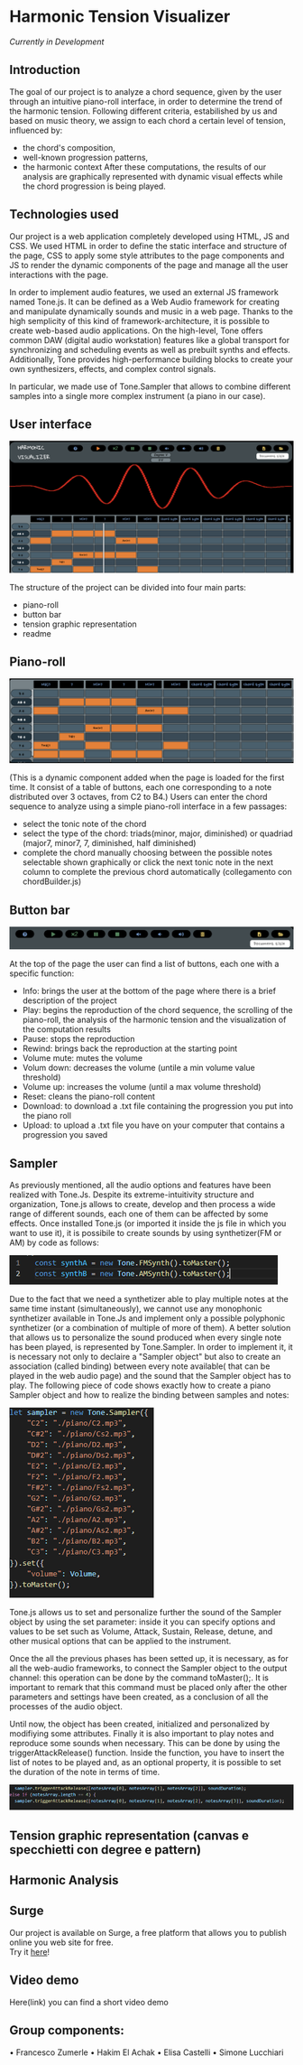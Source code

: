 # Harmonic Tension Visualizer

*Currently in Development*

## Introduction

The goal of our project is to analyze a chord sequence, given by the user through an intuitive piano-roll interface, in order to determine the trend of the harmonic tension. Following different criteria, estabilished by us and based on music theory, we assign to each chord a certain level of tension, influenced by:
*	the chord's composition,
*	well-known progression patterns,
*	the harmonic context
After these computations, the results of our analysis are graphically represented with dynamic visual effects while the chord progression is being played.

## Technologies used
Our project is a web application completely developed using HTML, JS and CSS. We used HTML in order to define the static interface and structure of the page, CSS to apply some style attributes to the page components and JS to render the dynamic components of the page and manage all the user interactions with the page.

In order to implement audio features, we used an external JS framework named Tone.js. It can be defined as a Web Audio framework for creating and manipulate dynamically sounds and music in a web page. Thanks to the high semplicity of this kind of framework-architecture, it is possible to create web-based audio applications. On the high-level, Tone offers common DAW (digital audio workstation) features like a global transport for synchronizing and scheduling events as well as prebuilt synths and effects. Additionally, Tone provides high-performance building blocks to create your own synthesizers, effects, and complex control signals.

In particular, we made use of Tone.Sampler that allows to combine different samples into a single more complex instrument (a piano in our case).

## User interface

![alt text](./img/example.png)

The structure of the project can be divided into four main parts:

-	piano-roll
-	button bar 
-	tension graphic representation
- readme

## Piano-roll

![alt text](./img/pianoroll.png)

(This is a dynamic component added when the page is loaded for the first time. It consist of a table of buttons, each one corresponding to a note distributed over 3 octaves, from C2 to B4.)
Users can enter the chord sequence to analyze using a simple piano-roll interface in a few passages:
-	select the tonic note of the chord
-	select the type of the chord: triads(minor, major, diminished) or quadriad (major7, minor7, 7, diminished, half diminished)
-	complete the chord manually choosing between the possible notes selectable shown graphically or click the next tonic note in the next column to complete the previous chord automatically (collegamento con chordBuilder.js)

## Button bar

![alt text](./img/buttonBar.png)

At the top of the page the user can find a list of buttons, each one with a specific function:
-	Info: brings the user at the bottom of the page where there is a brief description of the project
-	Play: begins the reproduction of the chord sequence, the scrolling of the piano-roll, the analysis of the harmonic tension and the visualization of the computation results
-	Pause: stops the reproduction
-	Rewind: brings back the reproduction at the starting point
-	Volume mute: mutes the volume 
-	Volum down: decreases the volume (untile a min volume value threshold)
-	Volume up: increases the volume (until a max volume threshold)
-	Reset: cleans the piano-roll content 
-	Download: to download a .txt file containing the progression you put into the piano roll
-	Upload: to upload a .txt file you have on your computer that contains a progression you saved

## Sampler

As previously mentioned, all the audio options and features have been realized with Tone.Js. 
Despite its extreme-intuitivity structure and organization, Tone.js allows to create, develop and then process a wide range of different sounds, each one of them can be affected by some effects.
Once installed Tone.js (or imported it inside the js file in which you want to use it), it is possibile to create sounds by using synthetizer(FM or AM) by code as follows:

![alt text](./img/01.png)

Due to the fact that we need a synthetizer able to play multiple notes at the same time instant (simultaneously), we cannot use any monophonic synthetizer available in Tone.Js and implement only a possible polyphonic synthetizer (or a combination of multiple of more of them). A better solution that allows us to personalize the sound produced when every single note has been played, is represented by Tone.Sampler. In order to implement it, it is necessary not only to declaire a "Sampler object" but also to create an association (called binding) between every note available( that can be played in the web audio page) and the sound that the Sampler object has to play. The following piece of code shows exactly how to create a piano Sampler object and how to realize the binding between samples and notes:

![alt text](./img/02.png)

Tone.js allows us to set and personalize further the sound of the Sampler object by using the set parameter: inside it you can specify options and values to be set such as Volume, Attack, Sustain, Release, detune, and other musical options that can be applied to the instrument.

Once the all the previous phases has been setted up, it is necessary, as for all the web-audio frameworks, to connect the Sampler object to the output channel: this operation can be done by the command toMaster();. It is important to remark that this command must be placed only after the other parameters and settings have been created, as a conclusion of all the processes of the audio object.

Until now, the object has been created, initialized and personalized by modifiying some attributes. Finally it is also important to play notes and reproduce some sounds when necessary. This can be done by using the triggerAttackRelease() function. Inside the function, you have to insert the list of notes to be played and, as an optional property, it is possible to set the duration of the note in terms of time.  

![alt text](./img/03.png)


## Tension graphic representation (canvas e specchietti con degree e pattern)


## Harmonic Analysis


## Surge

Our project is available on Surge, a free platform that allows you to publish online you web site for free.  
Try it [here](http://harmonytensionvisualizer.surge.sh)!

## Video demo

Here(link) you can find a short video demo 

## Group components:
•	Francesco Zumerle
•	Hakim El Achak
•	Elisa Castelli
•	Simone Lucchiari
